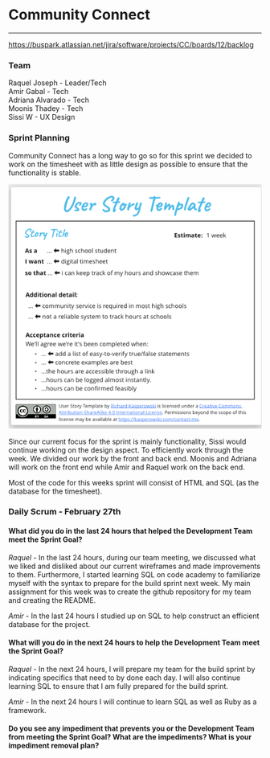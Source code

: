 # Community Connect
---
https://buspark.atlassian.net/jira/software/projects/CC/boards/12/backlog

### Team
Raquel Joseph - Leader/Tech\
Amir Gabal - Tech\
Adriana Alvarado - Tech\
Moonis Thadey - Tech\
Sissi W - UX Design

### Sprint Planning
Community Connect has a long way to go so for this sprint we decided to work on the timesheet with as little design as possible to ensure that the functionality is stable.

![Student User Story](img/student_user_story.png)

Since our current focus for the sprint is mainly functionality, Sissi would continue working on the design aspect. To efficiently work through the week. We divided our work by the front and back end. Moonis and Adriana will work on the front end while Amir and Raquel work on the back end.

Most of the code for this weeks sprint will consist of HTML and SQL (as the database for the timesheet).

### Daily Scrum - February 27th
#### What did you do in the last 24 hours that helped the Development Team meet the Sprint Goal?

*Raquel* - In the last 24 hours, during our team meeting, we discussed what we liked and disliked about our current wireframes and made improvements to them. Furthermore, I started learning SQL on code academy to familiarize myself with the syntax to prepare for the build sprint next week. My main assignment for this week was to create the github repository for my team and creating the README.

*Amir* - In the last 24 hours I studied up on SQL to help construct an efficient database for the project.

#### What will you do in the next 24 hours to help the Development Team meet the Sprint Goal?

*Raquel* - In the next 24 hours, I will prepare my team for the build sprint by indicating specifics that need to by done each day. I will also continue learning SQL to ensure that I am fully prepared for the build sprint.

*Amir* - In the next 24 hours I will continue to learn SQL as well as Ruby as a framework.

#### Do you see any impediment that prevents you or the Development Team from meeting the Sprint Goal? What are the impediments? What is your impediment removal plan?
